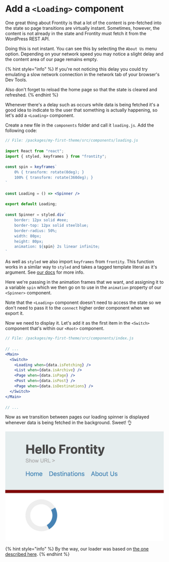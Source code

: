 # Add a `<Loading>` component

One great thing about Frontity is that a lot of the content is pre-fetched into the state so page transitions are virtually instant. Sometimes, however, the content is not already in the state and Frontity must fetch it from the WordPress REST API.

Doing this is not instant. You can see this by selecting the `About Us` menu option. Depending on your network speed you may notice a slight delay and the content area of our page remains empty.

{% hint style="info" %}
If you're not noticing this delay you could try emulating a slow network connection in the network tab of your browser's Dev Tools.

Also don't forget to reload the home page so that the state is cleared and refreshed.
{% endhint %}

Whenever there's a delay such as occurs while data is being fetched it's a good idea to indicate to the user that something is actually happening, so let's add a `<Loading>` component.

Create a new file in the `components` folder and call it `loading.js`. Add the following code:

```jsx
// File: /packages/my-first-theme/src/components/loading.js

import React from "react";
import { styled, keyframes } from "frontity";

const spin = keyframes`
    0% { transform: rotate(0deg); }
    100% { transform: rotate(360deg); }
`

const Loading = () => <Spinner />

export default Loading;

const Spinner = styled.div`
    border: 12px solid #eee;
    border-top: 12px solid steelblue;
    border-radius: 50%;
    width: 80px;
    height: 80px;
    animation: ${spin} 2s linear infinite;
`
```

As well as `styled` we also import `keyframes` from `frontity`. This function works in a similar way to `styled` and takes a tagged template literal as it's argument. See [our docs](https://docs.frontity.org/api-reference-1/frontity#keyframes) for more info.

Here we're passing in the animation frames that we want, and assigning it to a variable `spin` which we then go on to use in the `animation` property of our `<Spinner>` component.

Note that the `<Loading>` component doesn't need to access the state so we don't need to pass it to the `connect` higher order component when we export it.

Now we need to display it. Let's add it as the first item in the `<Switch>` component that's within our `<Root>` component.

```jsx
// File: /packages/my-first-theme/src/components/index.js

// ...
<Main>
  <Switch>
    <Loading when={data.isFetching} />
    <List when={data.isArchive} />
    <Page when={data.isPage} />
    <Post when={data.isPost} />
    <Page when={data.isDestinations} />
  </Switch>
</Main>

// ...
```

Now as we transition between pages our loading spinner is displayed whenever data is being fetched in the background. Sweet! 👌

<p>
  <img alt="Frontity in the browser" src="../assets/part7img1.png" width="800">
</p>

{% hint style="info" %}
By the way, our loader was based on [the one described here](https://www.w3schools.com/howto/howto_css_loader.asp).
{% endhint %}